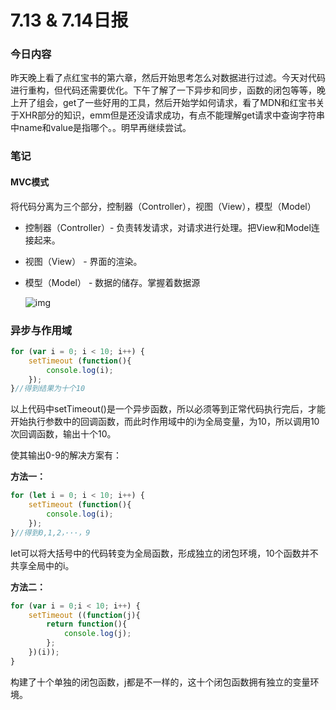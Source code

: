 # 7.13 & 7.14日报

### 今日内容

昨天晚上看了点红宝书的第六章，然后开始思考怎么对数据进行过滤。今天对代码进行重构，但代码还需要优化。下午了解了一下异步和同步，函数的闭包等等，晚上开了组会，get了一些好用的工具，然后开始学如何请求，看了MDN和红宝书关于XHR部分的知识，emm但是还没请求成功，有点不能理解get请求中查询字符串中name和value是指哪个。。明早再继续尝试。

### 笔记

#### MVC模式

将代码分离为三个部分，控制器（Controller），视图（View），模型（Model）

- 控制器（Controller）- 负责转发请求，对请求进行处理。把View和Model连接起来。

- 视图（View） - 界面的渲染。

- 模型（Model） - 数据的储存。掌握着数据源

  ![img](https://upload.wikimedia.org/wikipedia/commons/thumb/a/a0/MVC-Process.svg/200px-MVC-Process.svg.png) 

### 异步与作用域

```javascript
for (var i = 0; i < 10; i++) {
    setTimeout (function(){
        console.log(i);
    });
}//得到结果为十个10
```

以上代码中setTimeout()是一个异步函数，所以必须等到正常代码执行完后，才能开始执行参数中的回调函数，而此时作用域中的i为全局变量，为10，所以调用10次回调函数，输出十个10。

使其输出0-9的解决方案有：

**方法一：**

```javascript
for (let i = 0; i < 10; i++) {
    setTimeout (function(){
        console.log(i);
    });
}//得到0,1,2，···，9
```

let可以将大括号中的代码转变为全局函数，形成独立的闭包环境，10个函数并不共享全局中的i。

**方法二：**

```javascript
for (var i = 0;i < 10; i++) {
    setTimeout ((function(j){
        return function(){
            console.log(j);
        };
    })(i));
}
```

构建了十个单独的闭包函数，j都是不一样的，这十个闭包函数拥有独立的变量环境。